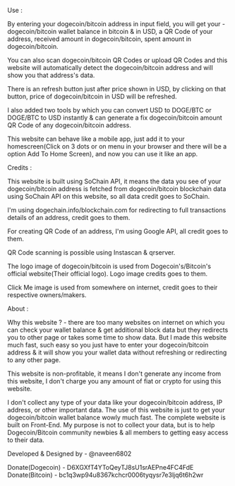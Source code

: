 Use :

By entering your dogecoin/bitcoin address in input field, you will get your - dogecoin/bitcoin wallet balance in bitcoin & in USD, a QR Code of your address, received amount in dogecoin/bitcoin, spent amount in dogecoin/bitcoin.

You can also scan dogecoin/bitcoin QR Codes or upload QR Codes and this website will automatically detect the dogecoin/bitcoin address and will show you that address's data.

There is an refresh button just after price shown in USD, by clicking on that button, price of dogecoin/bitcoin in USD will be refreshed.

I also added two tools by which you can convert USD to DOGE/BTC or DOGE/BTC to USD instantly & can generate a fix dogecoin/bitcoin amount QR Code of any dogecoin/bitcoin address.

This website can behave like a mobile app, just add it to your homescreen(Click on 3 dots or on menu in your browser and there will be a option Add To Home Screen), and now you can use it like an app.


Credits :

This website is built using SoChain API, it means the data you see of your dogecoin/bitcoin address is fetched from dogecoin/bitcoin blockchain data using SoChain API on this website, so all data credit goes to SoChain.

I'm using dogechain.info/blockchain.com for redirecting to full transactions details of an address, credit goes to them.

For creating QR Code of an address, I'm using Google API, all credit goes to them.

QR Code scanning is possible using Instascan & qrserver.

The logo image of dogecoin/bitcoin is used from Dogecoin's/Bitcoin's official website(Their official logo). Logo image credits goes to them.

Click Me image is used from somewhere on internet, credit goes to their respective owners/makers.


About :

Why this website ? - there are too many websites on internet on which you can check your wallet balance & get additional block data but they redirects you to other page or takes some time to show data. But I made this website much fast, such easy so you just have to enter your dogecoin/bitcoin address & it will show you your wallet data without refreshing or redirecting to any other page.

This website is non-profitable, it means I don't generate any income from this website, I don't charge you any amount of fiat or crypto for using this website.

I don't collect any type of your data like your dogecoin/bitcoin address, IP address, or other important data. The use of this website is just to get your dogecoin/bitcoin wallet balance wowly much fast. The complete website is built on Front-End. My purpose is not to collect your data, but is to help Dogecoin/Bitcoin community newbies & all members to getting easy access to their data.

Developed & Designed by - @naveen6802

Donate(Dogecoin) - D6XGXfT4YToQeyTJ8sU1srAEPne4FC4FdE
Donate(Bitcoin) - bc1q3wp94u8367kchcr0006tyqysr7e3ljq6t6h2wr
